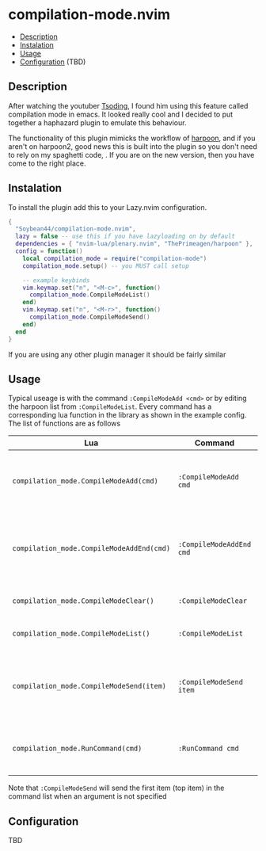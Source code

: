 # compilation-mode.nvim

- [Description](#Description)
- [Instalation](#Instalation)
- [Usage](#Usage)
- [Configuration](#Configuration) (TBD)

## Description

After watching the youtuber [Tsoding](https://youtube.com/tsodingdaily), I found him using this feature called compilation mode in emacs. It looked really cool and I decided to put together a haphazard plugin to emulate this behaviour.

The functionality of this plugin mimicks the workflow of [harpoon](https://github.com/ThePrimeagen/harpoon), and if you aren't on harpoon2, good news this is built into the plugin so you don't need to rely on my spaghetti code, . If you are on the new version, then you have come to the right place.

## Instalation

To install the plugin add this to your Lazy.nvim configuration.

```lua
{
  "Soybean44/compilation-mode.nvim",
  lazy = false -- use this if you have lazyloading on by default
  dependencies = { "nvim-lua/plenary.nvim", "ThePrimeagen/harpoon" },
  config = function()
    local compilation_mode = require("compilation-mode")
    compilation_mode.setup() -- you MUST call setup

    -- example keybinds
    vim.keymap.set("n", "<M-c>", function()
      compilation_mode.CompileModeList()
    end)
    vim.keymap.set("n", "<M-r>", function()
      compilation_mode.CompileModeSend()
    end)
  end
}
```

If you are using any other plugin manager it should be fairly similar

## Usage

Typical useage is with the command `:CompileModeAdd <cmd>` or by editing the harpoon list from `:CompileModeList`. Every command has a corresponding lua function in the library as shown in the example config. The list of functions are as follows

| Lua                                       | Command                  | Description                                                        |
| ----------------------------------------- | ------------------------ | ------------------------------------------------------------------ |
| `compilation_mode.CompileModeAdd(cmd)`    | `:CompileModeAdd cmd`    | Adds a new command to the top of the command list                  |
| `compilation_mode.CompileModeAddEnd(cmd)` | `:CompileModeAddEnd cmd` | Adds a new command to the bottom of the command list               |
| `compilation_mode.CompileModeClear()`     | `:CompileModeClear`      | Clears the command list                                            |
| `compilation_mode.CompileModeList()`      | `:CompileModeList`       | Opens the command list                                             |
| `compilation_mode.CompileModeSend(item)`  | `:CompileModeSend item`  | Sends the specified item in the command list to the next tmux pane |
| `compilation_mode.RunCommand(cmd)`        | `:RunCommand cmd`        | Sends the command passed in to the next tmux pane                  |

Note that `:CompileModeSend` will send the first item (top item) in the command list when an argument is not specified

## Configuration

TBD
